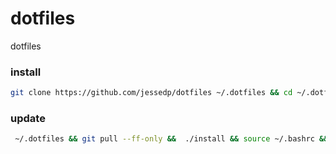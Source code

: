 # dotfiles
dotfiles

### install
```bash
git clone https://github.com/jessedp/dotfiles ~/.dotfiles && cd ~/.dotfiles && ./install && source ~/.bashrc
```


### update
```bash
 ~/.dotfiles && git pull --ff-only &&  ./install && source ~/.bashrc && git_prompt_reset 
```
